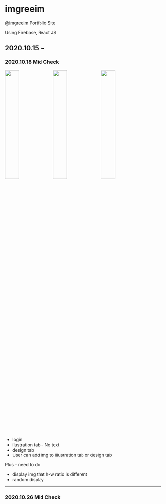 # imgreeim
 [@imgreeim](https://www.instagram.com/imgreeim/) Portfolio Site
 
 Using Firebase, React JS
 
 2020.10.15 ~
-----------------------------------------------------
### 2020.10.18 Mid Check

<img src="https://user-images.githubusercontent.com/66366941/96470923-c02d6a80-1269-11eb-8a3a-74e441552a77.JPG" width="30%">
<img src="https://user-images.githubusercontent.com/66366941/96470964-c9b6d280-1269-11eb-9709-dc2b76ec27f6.JPG" width="30%">
<img src="https://user-images.githubusercontent.com/66366941/97113817-10a43c80-1730-11eb-8cf7-0e6b781bb8ea.JPG" width="30%">

- login
- ilustration tab - No text
- design tab
- User can add img to illustration tab or design tab

Plus - need to do

- display img that h-w ratio is different
- random display
-----------------------------------------------------
### 2020.10.26 Mid Check

